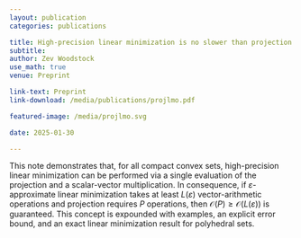 ```yaml
---
layout: publication
categories: publications

title: High-precision linear minimization is no slower than projection
subtitle: 
author: Zev Woodstock
use_math: true
venue: Preprint

link-text: Preprint
link-download: /media/publications/projlmo.pdf

featured-image: /media/projlmo.svg

date: 2025-01-30

---
```

This note demonstrates that, for all compact convex sets,
high-precision linear minimization can be performed via
a single evaluation of the projection and a scalar-vector
multiplication. In consequence, if $\varepsilon$-approximate linear
minimization takes at least $L(\varepsilon)$ vector-arithmetic operations
and projection requires $P$ operations, then 
$\mathcal{O}(P)\geq \mathcal{O}(L(\varepsilon))$ is guaranteed. 
This concept is expounded with examples, an explicit error
bound, and an exact linear minimization result for polyhedral sets.
